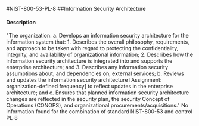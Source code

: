 #NIST-800-53-PL-8
##Information Security Architecture
#### Description
"The organization:
  a.  Develops an information security architecture for the information system that:
    1.  Describes the overall philosophy, requirements, and approach to be taken with regard to protecting the confidentiality, integrity, and availability of organizational information;
    2.  Describes how the information security architecture is integrated into and supports the enterprise architecture; and
    3.  Describes any information security assumptions about, and dependencies on, external services;
  b.  Reviews and updates the information security architecture [Assignment: organization-defined frequency] to reflect updates in the enterprise architecture; and
  c.  Ensures that planned information security architecture changes are reflected in the security plan, the security Concept of Operations (CONOPS), and organizational procurements/acquisitions."
No information found for the combination of standard NIST-800-53 and control PL-8
